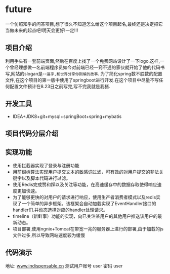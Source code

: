 # future
一个仿照知乎的问答项目,想了很久不知道怎么给这个项目起名,最终还是决定把它当做未来的起点吧!明天会更好!一定!!!

## 项目介绍
利用手头有一套前端页面,然后在百度上找了一个免费网站设计了一下logo.这样,一个曾经理想做一名前端程序员如今对前端已经一窍不通的家伙就开始了他的代码书写,网站的slogan是--`逼乎,和世界分享你刚编的故事`.
为了简化spring数不胜数的配置文件,在这个项目的第一版中使用了springboot进行开发.在这个项目中尽量不写任何配置文件预计在8.23日之前写完,写不完我就是我猪.

## 开发工具
- IDEA+JDK8+git+mysql+springBoot+spring+mybatis


## 项目代码分层介绍

## 实现功能

- 使用拦截器实现了登录与注册功能
- 用前缀树算法实现用户提交文本的敏感词过滤，可有效的对用户提交的非法关键字以及脚本代码进行过滤。
- 使用Redis完成赞和踩以及关注等功能，在高速缓存中的数据存取使得响应速度更加快速。
- 为了能够更快的对用户的请求进行响应，使用生产者消费者模式以及redis实现了一个简单的异步框架。该框架会自动加载实现了EventHandler接口的handler们.并动态选择对应的handler处理请求。
- timeline（新鲜事）功能的实现，向已关注某用户的其他用户推送该用户的最新动态。
- 项目部署,使用ngnix+Tomcat在带宽一兆的服务器上进行的部署,由于加载的js文件过多,所以导致网站速度较为缓慢

## 代码演示
地址: www.indispensable.cn
测试用户账号 user 密码 user
